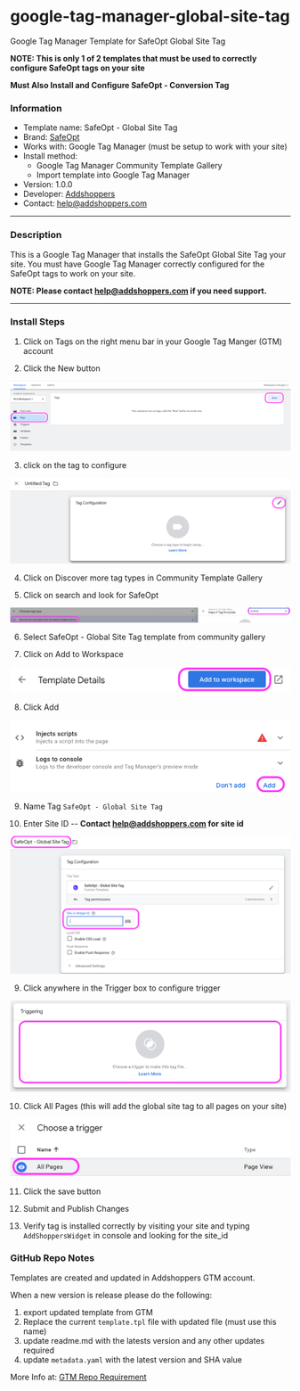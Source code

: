 # google-tag-manager-global-site-tag
Google Tag Manager Template for SafeOpt Global Site Tag 

**NOTE: This is only 1 of 2 templates that must be used to correctly configure SafeOpt tags on your site**

**Must Also Install and Configure SafeOpt - Conversion Tag**

<!-- add SafeOpt Conversion Tag Repo Link -->

### Information
- Template name: SafeOpt - Global Site Tag
- Brand: [SafeOpt](https://www.safeopt.com/)
- Works with: Google Tag Manager (must be setup to work with your site)
- Install method: 
    - Google Tag Manager Community Template Gallery 
    - Import template into Google Tag Manager
- Version: 1.0.0
- Developer: [Addshoppers](https://www.addshoppers.com/) 
- Contact: [help@addshoppers.com](mailto:help@addshoppers.com)

---

### Description
This is a Google Tag Manager that installs the SafeOpt Global Site Tag your site.  You must have Google Tag Manager correctly configured for the SafeOpt tags to work on your site. 

**NOTE: Please contact [help@addshoppers.com](mailto:help@addshoppers.com) if you need support.**

---

### Install Steps

1. Click on Tags on the right menu bar in your Google Tag Manger (GTM) account 

2. Click the New button

![tags.png](assets/work_instruction/images/tags.png)

3. click on the tag to configure

![config_tags.png](assets/work_instruction/images/config_tag.png)

4. Click on Discover more tag types in Community Template Gallery

5. Click on search and look for SafeOpt

![search.png](assets/work_instruction/images/search.png)

6. Select SafeOpt - Global Site Tag template from community gallery

7. Click on Add to Workspace

![add_to_workspace.png](assets/work_instruction/images/add_to_workspace.png)

8. Click Add

![add.png](assets/work_instruction/images/add.png)

9. Name Tag `SafeOpt - Global Site Tag`

10. Enter Site ID -- **Contact [help@addshoppers.com](mailto:help@addshoppers.com) for site id**

![site_id.png](assets/work_instruction/images/site_id.png)

9. Click anywhere in the Trigger box to configure trigger

![site_id.png](assets/work_instruction/images/config_trigger.png)

10. Click All Pages (this will add the global site tag to all pages on your site)

![site_id.png](assets/work_instruction/images/all_pages.png)

11. Click the save button

12. Submit and Publish Changes

13. Verify tag is installed correctly by visiting your site and typing `AddShoppersWidget` in console and looking for the site_id

### GitHub Repo Notes

Templates are created and updated in Addshoppers GTM account.  

When a new version is release please do the following:
1. export updated template from GTM
2. Replace the current `template.tpl` file with updated file (must use this name)
3. update readme.md with the latests version and any other updates required
4. update `metadata.yaml` with the latest version and SHA value

More Info at: [GTM Repo Requirement](https://developers.google.com/tag-platform/tag-manager/templates/gallery)
